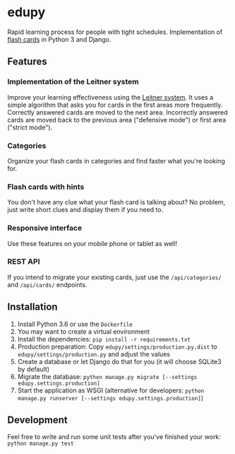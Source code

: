 edupy
=====

Rapid learning process for people with tight schedules. Implementation of [flash cards](https://en.wikipedia.org/wiki/Flashcard) in Python 3 and Django.

Features
--------

### Implementation of the Leitner system

Improve your learning effectiveness using the [Leitner system](https://en.wikipedia.org/wiki/Leitner_system). It uses a simple algorithm that asks you for cards in the first areas more frequently. Correctly answered cards are moved to the next area. Incorrectly answered cards are moved back to the previous area ("defensive mode") or first area ("strict mode").

### Categories

Organize your flash cards in categories and find faster what you're looking for.

### Flash cards with hints

You don't have any clue what your flash card is talking about? No problem, just write short clues and display them if you need to.

### Responsive interface

Use these features on your mobile phone or tablet as well!

### REST API

If you intend to migrate your existing cards, just use the `/api/categories/` and `/api/cards/` endpoints.

Installation
------------

1. Install Python 3.6 or use the `Dockerfile`
2. You may want to create a virtual environment
3. Install the dependencies: `pip install -r requirements.txt`
4. Production preparation: Copy `edupy/settings/production.py.dist` to `edupy/settings/production.py` and adjust the values
5. Create a database or let Django do that for you (it will choose SQLite3 by default)
6. Migrate the database: `python manage.py migrate [--settings edupy.settings.production]`
7. Start the application as WSGI (alternative for developers: `python manage.py runserver [--settings edupy.settings.production]`)

Development
-----------

Feel free to write and run some unit tests after you've finished your work: `python manage.py test`
